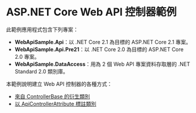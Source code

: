 # <a name="aspnet-core-web-api-controller-sample"></a>ASP.NET Core Web API 控制器範例

此範例應用程式包含下列專案：

- **WebApiSample.Api**：以 .NET Core 2.1 為目標的 ASP.NET Core 2.1 專案。
- **WebApiSample.Api.Pre21**：以 .NET Core 2.0 為目標的 ASP.NET Core 2.0 專案。
- **WebApiSample.DataAccess**：用為 2 個 Web API 專案資料存取層的 .NET Standard 2.0 類別庫。

本範例說明建立 Web API 控制器的各種方式：

- [來自 ControllerBase 的衍生類別](https://docs.microsoft.com/aspnet/core/web-api#derive-class-from-controllerbase)
- [以 ApiControllerAttribute 標註類別](https://docs.microsoft.com/aspnet/core/web-api#annotate-class-with-apicontrollerattribute)

